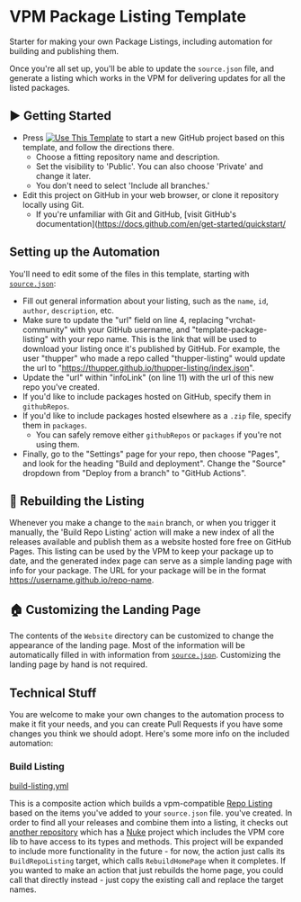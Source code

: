 # VPM Package Listing Template

Starter for making your own Package Listings, including automation for building and publishing them.

Once you're all set up, you'll be able to update the `source.json` file, and generate a listing which works in the VPM for delivering updates for all the listed packages.

## ▶ Getting Started

* Press [![Use This Template](https://user-images.githubusercontent.com/737888/185467681-e5fdb099-d99f-454b-8d9e-0760e5a6e588.png)](https://github.com/hoshinolabs-vrchat/template-package-listing/generate)
to start a new GitHub project based on this template, and follow the directions there. 
  * Choose a fitting repository name and description.
  * Set the visibility to 'Public'. You can also choose 'Private' and change it later.
  * You don't need to select 'Include all branches.'
* Edit this project on GitHub in your web browser, or clone it repository locally using Git.
  * If you're unfamiliar with Git and GitHub, [visit GitHub's documentation](https://docs.github.com/en/get-started/quickstart/
  
## Setting up the Automation

You'll need to edit some of the files in this template, starting with [`source.json`](source.json):
- Fill out general information about your listing, such as the `name`, `id`, `author`, `description`, etc.
- Make sure to update the "url" field on line 4, replacing "vrchat-community" with your GitHub username, and "template-package-listing" with your repo name. This is the link that will be used to download your listing once it's published by GitHub. For example, the user "thupper" who made a repo called "thupper-listing" would update the url to "https://thupper.github.io/thupper-listing/index.json".
- Update the "url" within "infoLink" (on line 11) with the url of this new repo you've created.
- If you'd like to include packages hosted on GitHub, specify them in `githubRepos`.
- If you'd like to include packages hosted elsewhere as a `.zip` file, specify them in `packages`.
  - You can safely remove either `githubRepos` or `packages` if you're not using them. 
- Finally, go to the "Settings" page for your repo, then choose "Pages", and look for the heading "Build and deployment". Change the "Source" dropdown from "Deploy from a branch" to "GitHub Actions".

## 📃 Rebuilding the Listing

Whenever you make a change to the `main` branch, or when you trigger it manually, the 'Build Repo Listing' action will make a new index of all the releases available and publish them as a website hosted fore free on GitHub Pages. This listing can be used by the VPM to keep your package up to date, and the generated index page can serve as a simple landing page with info for your package. The URL for your package will be in the format https://username.github.io/repo-name.

## 🏠 Customizing the Landing Page

The contents of the `Website` directory can be customized to change the appearance of the landing page. Most of the information will be automatically filled in with information from [`source.json`](source.json). Customizing the landing page by hand is not required.

## Technical Stuff

You are welcome to make your own changes to the automation process to make it fit your needs, and you can create Pull Requests if you have some changes you think we should adopt. Here's some more info on the included automation:

### Build Listing
[build-listing.yml](.github/workflows/build-listing.yml)

This is a composite action which builds a vpm-compatible [Repo Listing](https://vcc.docs.vrchat.com/vpm/repos) based on the items you've added to your `source.json` file. you've created. In order to find all your releases and combine them into a listing, it checks out [another repository](https://github.com/hoshinolabs-vrchat/package-list-action) which has a [Nuke](https://nuke.build/) project which includes the VPM core lib to have access to its types and methods. This project will be expanded to include more functionality in the future - for now, the action just calls its `BuildRepoListing` target, which calls `RebuildHomePage` when it completes. If you wanted to make an action that just rebuilds the home page, you could call that directly instead - just copy the existing call and replace the target names.
